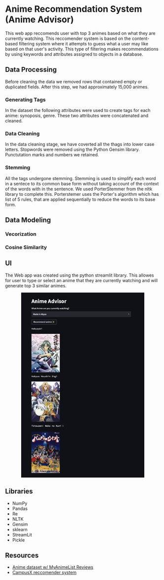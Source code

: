 # Anime Recommendation System (Anime Advisor)

This web app reccomends user with top 3 animes based on what they are currently watching. This reccomender system is based on the content-based filtering system where it attempts to guess what a user may like based on that user's activity. This type of filtering makes recommendations by using keywords and attributes assigned to objects in a database.

## Data Processing 
Before cleaning the data we removed rows that contained empty or duplicated fields. After this step, we had approximately 15,000 animes. 
### Generating Tags
In the dataset the following attributes were used to create tags for each anime: synoposis, genre. These two attributes were concatenated and cleaned. 
### Data Cleaning 
In the data cleaning stage, we have coverted all the thags into lower case letters. Stopwords were removed using the Python Gensim library. Punctutation marks and numbers we retained. 
### Stemming
All the tags undergone stemming. Stemming is used to simplify each word in a sentece to its common base form without taking account of the context of the words with in the sentence. We used PorterStemmer from the nltk library to complete this. Porterstemer uses the Porter's algorithm which has list of 5 rules, that are applied sequentially to reduce the words to its base form.

## Data Modeling 

### Vecorization 

### Cosine Similarity 

## UI 
The Web app was created using the python streamlit library. This allowes for user to type or select an anime that they are currently watching and will generate top 3 similar animes. 

<p align="center">
  <img width="400" height="600" src="https://github.com/mahimahithefish/anime_reccomendation/blob/main/images/Screen%20Shot%202022-08-14%20at%203.00.41%20PM.png" >
</p>

## Libraries 
- NumPy
- Pandas
- Re
- NLTK
- Gensim
- sklearn
- StreamLit
- Pickle

## Resources
- [Anime dataset w/ MyAnimeList Reviews](https://www.kaggle.com/datasets/marlesson/myanimelist-dataset-animes-profiles-reviews)
- [CampusX reccomender system](https://www.youtube.com/watch?v=1xtrIEwY_zY)

